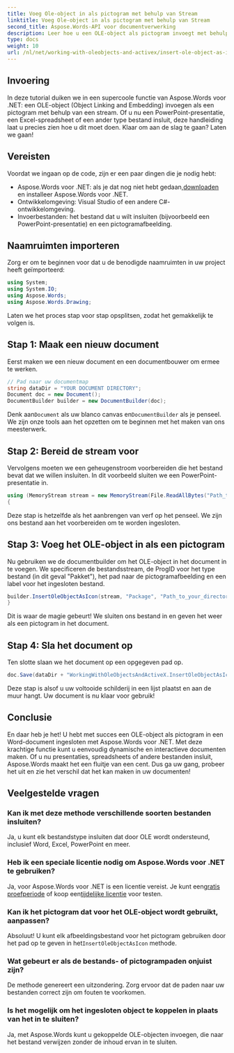 ```yaml
---
title: Voeg Ole-object in als pictogram met behulp van Stream
linktitle: Voeg Ole-object in als pictogram met behulp van Stream
second_title: Aspose.Words-API voor documentverwerking
description: Leer hoe u een OLE-object als pictogram invoegt met behulp van een stream met Aspose.Words voor .NET in deze gedetailleerde, stapsgewijze zelfstudie.
type: docs
weight: 10
url: /nl/net/working-with-oleobjects-and-activex/insert-ole-object-as-icon-using-stream/
---
```

## Invoering

In deze tutorial duiken we in een supercoole functie van Aspose.Words voor .NET: een OLE-object (Object Linking and Embedding) invoegen als een pictogram met behulp van een stream. Of u nu een PowerPoint-presentatie, een Excel-spreadsheet of een ander type bestand insluit, deze handleiding laat u precies zien hoe u dit moet doen. Klaar om aan de slag te gaan? Laten we gaan!

## Vereisten

Voordat we ingaan op de code, zijn er een paar dingen die je nodig hebt:

-  Aspose.Words voor .NET: als je dat nog niet hebt gedaan,[downloaden](https://releases.aspose.com/words/net/) en installeer Aspose.Words voor .NET.
- Ontwikkelomgeving: Visual Studio of een andere C#-ontwikkelomgeving.
- Invoerbestanden: het bestand dat u wilt insluiten (bijvoorbeeld een PowerPoint-presentatie) en een pictogramafbeelding.

## Naamruimten importeren

Zorg er om te beginnen voor dat u de benodigde naamruimten in uw project heeft geïmporteerd:

```csharp
using System;
using System.IO;
using Aspose.Words;
using Aspose.Words.Drawing;
```

Laten we het proces stap voor stap opsplitsen, zodat het gemakkelijk te volgen is.

## Stap 1: Maak een nieuw document

Eerst maken we een nieuw document en een documentbouwer om ermee te werken.

```csharp
// Pad naar uw documentmap
string dataDir = "YOUR DOCUMENT DIRECTORY";
Document doc = new Document();
DocumentBuilder builder = new DocumentBuilder(doc);
```

 Denk aan`Document` als uw blanco canvas en`DocumentBuilder` als je penseel. We zijn onze tools aan het opzetten om te beginnen met het maken van ons meesterwerk.

## Stap 2: Bereid de stream voor

Vervolgens moeten we een geheugenstroom voorbereiden die het bestand bevat dat we willen insluiten. In dit voorbeeld sluiten we een PowerPoint-presentatie in.

```csharp
using (MemoryStream stream = new MemoryStream(File.ReadAllBytes("Path_to_your_directory/Presentation.pptx")))
{
```

Deze stap is hetzelfde als het aanbrengen van verf op het penseel. We zijn ons bestand aan het voorbereiden om te worden ingesloten.

## Stap 3: Voeg het OLE-object in als een pictogram

Nu gebruiken we de documentbuilder om het OLE-object in het document in te voegen. We specificeren de bestandsstream, de ProgID voor het type bestand (in dit geval "Pakket"), het pad naar de pictogramafbeelding en een label voor het ingesloten bestand.

```csharp
builder.InsertOleObjectAsIcon(stream, "Package", "Path_to_your_directory/Logo icon.ico", "My embedded file");
}
```

Dit is waar de magie gebeurt! We sluiten ons bestand in en geven het weer als een pictogram in het document.

## Stap 4: Sla het document op

Ten slotte slaan we het document op een opgegeven pad op.

```csharp
doc.Save(dataDir + "WorkingWithOleObjectsAndActiveX.InsertOleObjectAsIconUsingStream.docx");
```

Deze stap is alsof u uw voltooide schilderij in een lijst plaatst en aan de muur hangt. Uw document is nu klaar voor gebruik!

## Conclusie

En daar heb je het! U hebt met succes een OLE-object als pictogram in een Word-document ingesloten met Aspose.Words voor .NET. Met deze krachtige functie kunt u eenvoudig dynamische en interactieve documenten maken. Of u nu presentaties, spreadsheets of andere bestanden insluit, Aspose.Words maakt het een fluitje van een cent. Dus ga uw gang, probeer het uit en zie het verschil dat het kan maken in uw documenten!

## Veelgestelde vragen

### Kan ik met deze methode verschillende soorten bestanden insluiten?
Ja, u kunt elk bestandstype insluiten dat door OLE wordt ondersteund, inclusief Word, Excel, PowerPoint en meer.

### Heb ik een speciale licentie nodig om Aspose.Words voor .NET te gebruiken?
 Ja, voor Aspose.Words voor .NET is een licentie vereist. Je kunt een[gratis proefperiode](https://releases.aspose.com/) of koop een[tijdelijke licentie](https://purchase.aspose.com/temporary-license/) voor testen.

### Kan ik het pictogram dat voor het OLE-object wordt gebruikt, aanpassen?
 Absoluut! U kunt elk afbeeldingsbestand voor het pictogram gebruiken door het pad op te geven in het`InsertOleObjectAsIcon` methode.

### Wat gebeurt er als de bestands- of pictogrampaden onjuist zijn?
De methode genereert een uitzondering. Zorg ervoor dat de paden naar uw bestanden correct zijn om fouten te voorkomen.

### Is het mogelijk om het ingesloten object te koppelen in plaats van het in te sluiten?
Ja, met Aspose.Words kunt u gekoppelde OLE-objecten invoegen, die naar het bestand verwijzen zonder de inhoud ervan in te sluiten.